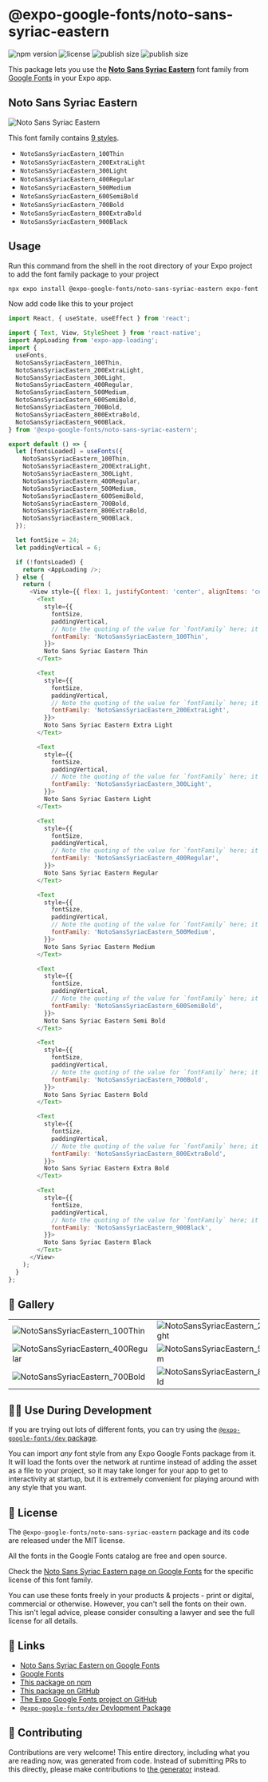 # @expo-google-fonts/noto-sans-syriac-eastern

![npm version](https://flat.badgen.net/npm/v/@expo-google-fonts/noto-sans-syriac-eastern)
![license](https://flat.badgen.net/github/license/expo/google-fonts)
![publish size](https://flat.badgen.net/packagephobia/install/@expo-google-fonts/noto-sans-syriac-eastern)
![publish size](https://flat.badgen.net/packagephobia/publish/@expo-google-fonts/noto-sans-syriac-eastern)

This package lets you use the [**Noto Sans Syriac Eastern**](https://fonts.google.com/specimen/Noto+Sans+Syriac+Eastern) font family from [Google Fonts](https://fonts.google.com/) in your Expo app.

## Noto Sans Syriac Eastern

![Noto Sans Syriac Eastern](./font-family.png)

This font family contains [9 styles](#-gallery).

- `NotoSansSyriacEastern_100Thin`
- `NotoSansSyriacEastern_200ExtraLight`
- `NotoSansSyriacEastern_300Light`
- `NotoSansSyriacEastern_400Regular`
- `NotoSansSyriacEastern_500Medium`
- `NotoSansSyriacEastern_600SemiBold`
- `NotoSansSyriacEastern_700Bold`
- `NotoSansSyriacEastern_800ExtraBold`
- `NotoSansSyriacEastern_900Black`

## Usage

Run this command from the shell in the root directory of your Expo project to add the font family package to your project
```sh
npx expo install @expo-google-fonts/noto-sans-syriac-eastern expo-font expo-app-loading
```

Now add code like this to your project
```js
import React, { useState, useEffect } from 'react';

import { Text, View, StyleSheet } from 'react-native';
import AppLoading from 'expo-app-loading';
import {
  useFonts,
  NotoSansSyriacEastern_100Thin,
  NotoSansSyriacEastern_200ExtraLight,
  NotoSansSyriacEastern_300Light,
  NotoSansSyriacEastern_400Regular,
  NotoSansSyriacEastern_500Medium,
  NotoSansSyriacEastern_600SemiBold,
  NotoSansSyriacEastern_700Bold,
  NotoSansSyriacEastern_800ExtraBold,
  NotoSansSyriacEastern_900Black,
} from '@expo-google-fonts/noto-sans-syriac-eastern';

export default () => {
  let [fontsLoaded] = useFonts({
    NotoSansSyriacEastern_100Thin,
    NotoSansSyriacEastern_200ExtraLight,
    NotoSansSyriacEastern_300Light,
    NotoSansSyriacEastern_400Regular,
    NotoSansSyriacEastern_500Medium,
    NotoSansSyriacEastern_600SemiBold,
    NotoSansSyriacEastern_700Bold,
    NotoSansSyriacEastern_800ExtraBold,
    NotoSansSyriacEastern_900Black,
  });

  let fontSize = 24;
  let paddingVertical = 6;

  if (!fontsLoaded) {
    return <AppLoading />;
  } else {
    return (
      <View style={{ flex: 1, justifyContent: 'center', alignItems: 'center' }}>
        <Text
          style={{
            fontSize,
            paddingVertical,
            // Note the quoting of the value for `fontFamily` here; it expects a string!
            fontFamily: 'NotoSansSyriacEastern_100Thin',
          }}>
          Noto Sans Syriac Eastern Thin
        </Text>

        <Text
          style={{
            fontSize,
            paddingVertical,
            // Note the quoting of the value for `fontFamily` here; it expects a string!
            fontFamily: 'NotoSansSyriacEastern_200ExtraLight',
          }}>
          Noto Sans Syriac Eastern Extra Light
        </Text>

        <Text
          style={{
            fontSize,
            paddingVertical,
            // Note the quoting of the value for `fontFamily` here; it expects a string!
            fontFamily: 'NotoSansSyriacEastern_300Light',
          }}>
          Noto Sans Syriac Eastern Light
        </Text>

        <Text
          style={{
            fontSize,
            paddingVertical,
            // Note the quoting of the value for `fontFamily` here; it expects a string!
            fontFamily: 'NotoSansSyriacEastern_400Regular',
          }}>
          Noto Sans Syriac Eastern Regular
        </Text>

        <Text
          style={{
            fontSize,
            paddingVertical,
            // Note the quoting of the value for `fontFamily` here; it expects a string!
            fontFamily: 'NotoSansSyriacEastern_500Medium',
          }}>
          Noto Sans Syriac Eastern Medium
        </Text>

        <Text
          style={{
            fontSize,
            paddingVertical,
            // Note the quoting of the value for `fontFamily` here; it expects a string!
            fontFamily: 'NotoSansSyriacEastern_600SemiBold',
          }}>
          Noto Sans Syriac Eastern Semi Bold
        </Text>

        <Text
          style={{
            fontSize,
            paddingVertical,
            // Note the quoting of the value for `fontFamily` here; it expects a string!
            fontFamily: 'NotoSansSyriacEastern_700Bold',
          }}>
          Noto Sans Syriac Eastern Bold
        </Text>

        <Text
          style={{
            fontSize,
            paddingVertical,
            // Note the quoting of the value for `fontFamily` here; it expects a string!
            fontFamily: 'NotoSansSyriacEastern_800ExtraBold',
          }}>
          Noto Sans Syriac Eastern Extra Bold
        </Text>

        <Text
          style={{
            fontSize,
            paddingVertical,
            // Note the quoting of the value for `fontFamily` here; it expects a string!
            fontFamily: 'NotoSansSyriacEastern_900Black',
          }}>
          Noto Sans Syriac Eastern Black
        </Text>
      </View>
    );
  }
};

```

## 🔡 Gallery


||||
|-|-|-|
|![NotoSansSyriacEastern_100Thin](./NotoSansSyriacEastern_100Thin.ttf.png)|![NotoSansSyriacEastern_200ExtraLight](./NotoSansSyriacEastern_200ExtraLight.ttf.png)|![NotoSansSyriacEastern_300Light](./NotoSansSyriacEastern_300Light.ttf.png)||
|![NotoSansSyriacEastern_400Regular](./NotoSansSyriacEastern_400Regular.ttf.png)|![NotoSansSyriacEastern_500Medium](./NotoSansSyriacEastern_500Medium.ttf.png)|![NotoSansSyriacEastern_600SemiBold](./NotoSansSyriacEastern_600SemiBold.ttf.png)||
|![NotoSansSyriacEastern_700Bold](./NotoSansSyriacEastern_700Bold.ttf.png)|![NotoSansSyriacEastern_800ExtraBold](./NotoSansSyriacEastern_800ExtraBold.ttf.png)|![NotoSansSyriacEastern_900Black](./NotoSansSyriacEastern_900Black.ttf.png)||


## 👩‍💻 Use During Development

If you are trying out lots of different fonts, you can try using the [`@expo-google-fonts/dev` package](https://github.com/expo/google-fonts/tree/master/font-packages/dev#readme).

You can import *any* font style from any Expo Google Fonts package from it. It will load the fonts
over the network at runtime instead of adding the asset as a file to your project, so it may take longer
for your app to get to interactivity at startup, but it is extremely convenient
for playing around with any style that you want.

## 📖 License

The `@expo-google-fonts/noto-sans-syriac-eastern` package and its code are released under the MIT license.

All the fonts in the Google Fonts catalog are free and open source.

Check the [Noto Sans Syriac Eastern page on Google Fonts](https://fonts.google.com/specimen/Noto+Sans+Syriac+Eastern) for the specific license of this font family.

You can use these fonts freely in your products & projects - print or digital, commercial or otherwise. However, you can't sell the fonts on their own. This isn't legal advice, please consider consulting a lawyer and see the full license for all details.

## 🔗 Links

- [Noto Sans Syriac Eastern on Google Fonts](https://fonts.google.com/specimen/Noto+Sans+Syriac+Eastern)
- [Google Fonts](https://fonts.google.com/)
- [This package on npm](https://www.npmjs.com/package/@expo-google-fonts/noto-sans-syriac-eastern)
- [This package on GitHub](https://github.com/expo/google-fonts/tree/master/font-packages/noto-sans-syriac-eastern)
- [The Expo Google Fonts project on GitHub](https://github.com/expo/google-fonts)
- [`@expo-google-fonts/dev` Devlopment Package](https://github.com/expo/google-fonts/tree/master/font-packages/dev)

## 🤝 Contributing

Contributions are very welcome! This entire directory, including what you are reading now, was generated from code. Instead of submitting PRs to this directly, please make contributions to [the generator](https://github.com/expo/google-fonts/tree/master/packages/generator) instead.
